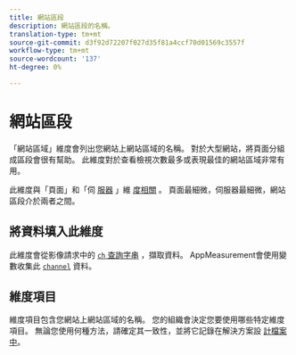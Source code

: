 ```yaml
---
title: 網站區段
description: 網站區段的名稱。
translation-type: tm+mt
source-git-commit: d3f92d72207f027d35f81a4ccf70d01569c3557f
workflow-type: tm+mt
source-wordcount: '137'
ht-degree: 0%

---
```



# 網站區段

「網站區域」維度會列出您網站上網站區域的名稱。 對於大型網站，將頁面分組成區段會很有幫助。 此維度對於查看檢視次數最多或表現最佳的網站區域非常有用。

此維度與「頁面」和「伺 [服器](page.md) 」維 [度相關](server.md) 。 頁面最細微，伺服器最細微，網站區段介於兩者之間。

## 將資料填入此維度

此維度會從影像請求中的 [`ch` 查詢字串](/help/implement/validate/query-parameters.md) ，擷取資料。 AppMeasurement會使用變數收集此 [`channel`](/help/implement/vars/page-vars/channel.md) 資料。

## 維度項目

維度項目包含您網站上網站區域的名稱。 您的組織會決定您要使用哪些特定維度項目。 無論您使用何種方法，請確定其一致性，並將它記錄在解決方案設 [計檔案中](/help/implement/prepare/solution-design.md)。
